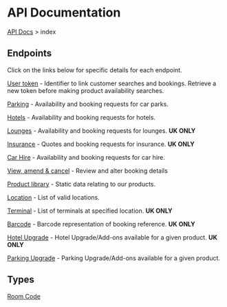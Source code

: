 # API Documentation

[API Docs](hxapi) > index

## Endpoints 

Click on the links below for specific details for each endpoint.

[User token](hxapi/usertoken) - Identifier to link customer searches and bookings. Retrieve a new token before making product availability searches.

[Parking](hxapi/parking) - Availability and booking requests for car parks.

[Hotels](hxapi/hotel) - Availability and booking requests for hotels.

[Lounges](hxapi/lounge) - Availability and booking requests for lounges. **UK ONLY**

[Insurance](hxapi/insurance) - Quotes and booking requests for insurance.  **UK ONLY**

[Car Hire](hxapi/carhire) - Availability and booking requests for car hire.

[View, amend & cancel](hxapi/viewamendcancel) - Review and alter booking details

[Product library](hxapi/productlibrary) - Static data relating to our products.

[Location](hxapi/locations) - List of valid locations.

[Terminal](hxapi/terminal) - List of terminals at specified location. **UK ONLY**

[Barcode](hxapi/barcode) - Barcode representation of booking reference. **UK ONLY**

[Hotel Upgrade](hxapi/upgrade) - Hotel Upgrade/Add-ons available for a given product. **UK ONLY**

[Parking Upgrade](hxapi/parkingupgrade) - Parking Upgrade/Add-ons available for a given product. 
## Types

[Room Code](hxapi/types/roomcode)
























